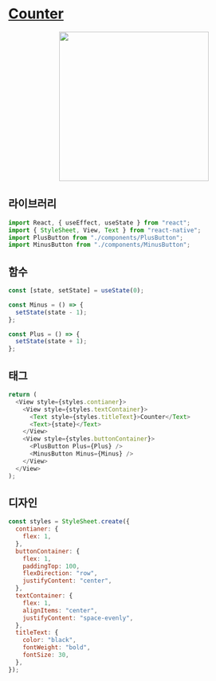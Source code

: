 # [Counter]()

<p align="center">
  <img width="300" src="https://user-images.githubusercontent.com/60697742/150051120-f62213c8-2885-42c2-9bf8-8ac9db47ce37.MP4">
</p>

## 라이브러리

```javascript
import React, { useEffect, useState } from "react";
import { StyleSheet, View, Text } from "react-native";
import PlusButton from "./components/PlusButton";
import MinusButton from "./components/MinusButton";
```

## 함수

```javascript
const [state, setState] = useState(0);

const Minus = () => {
  setState(state - 1);
};

const Plus = () => {
  setState(state + 1);
};
```

## 태그

```javascript
return (
  <View style={styles.contianer}>
    <View style={styles.textContainer}>
      <Text style={styles.titleText}>Counter</Text>
      <Text>{state}</Text>
    </View>
    <View style={styles.buttonContainer}>
      <PlusButton Plus={Plus} />
      <MinusButton Minus={Minus} />
    </View>
  </View>
);
```

## 디자인

```javascript
const styles = StyleSheet.create({
  contianer: {
    flex: 1,
  },
  buttonContainer: {
    flex: 1,
    paddingTop: 100,
    flexDirection: "row",
    justifyContent: "center",
  },
  textContainer: {
    flex: 1,
    alignItems: "center",
    justifyContent: "space-evenly",
  },
  titleText: {
    color: "black",
    fontWeight: "bold",
    fontSize: 30,
  },
});
```

